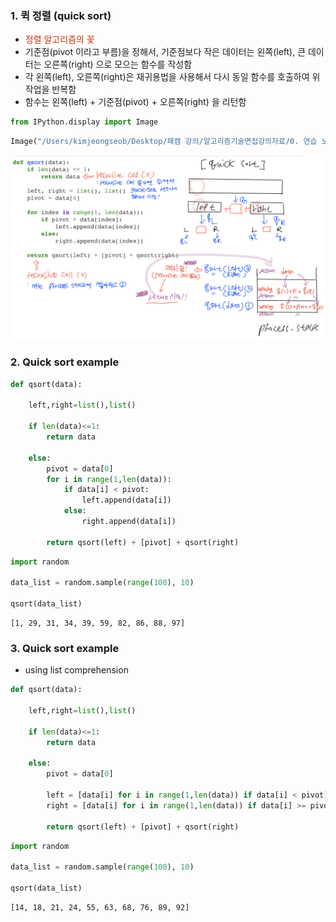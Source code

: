 ### 1. 퀵 정렬 (quick sort)
* <font color='#BF360C'>정렬 알고리즘의 꽃</font>
* 기준점(pivot 이라고 부름)을 정해서, 기준점보다 작은 데이터는 왼쪽(left), 큰 데이터는 오른쪽(right) 으로 모으는 함수를 작성함
* 각 왼쪽(left), 오른쪽(right)은 재귀용법을 사용해서 다시 동일 함수를 호출하여 위 작업을 반복함
* 함수는 왼쪽(left) + 기준점(pivot) + 오른쪽(right) 을 리턴함


```python
from IPython.display import Image
```


```python
Image("/Users/kimjeongseob/Desktop/패캠 강의/알고리즘기술면접강의자료/0. 연습 노트북/0.qsort.png")
```




![png](output_2_0.png)



### 2. Quick sort example


```python
def qsort(data):
    
    left,right=list(),list()
    
    if len(data)<=1:
        return data
    
    else:
        pivot = data[0]
        for i in range(1,len(data)):
            if data[i] < pivot:
                left.append(data[i])
            else:
                right.append(data[i])
                
        return qsort(left) + [pivot] + qsort(right)
```


```python
import random

data_list = random.sample(range(100), 10)

qsort(data_list)
```




    [1, 29, 31, 34, 39, 59, 82, 86, 88, 97]



### 3. Quick sort example

- using list comprehension


```python
def qsort(data):
    
    left,right=list(),list()
    
    if len(data)<=1:
        return data
    
    else:
        pivot = data[0]
        
        left = [data[i] for i in range(1,len(data)) if data[i] < pivot]
        right = [data[i] for i in range(1,len(data)) if data[i] >= pivot]
        
        return qsort(left) + [pivot] + qsort(right)
```


```python
import random

data_list = random.sample(range(100), 10)

qsort(data_list)
```




    [14, 18, 21, 24, 55, 63, 68, 76, 89, 92]


